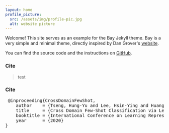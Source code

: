 ```yaml
---
layout: home
profile_picture:
  src: /assets/img/profile-pic.jpg
  alt: website picture
---
```


<p>
  Welcome! This site serves as an example for the Bay Jekyll theme. Bay is a very simple and minimal theme, directly inspired by Dan Grover's <a href="http://dangrover.com">website</a>.
</p>

<p>
  You can find the source code and the instructions on <a href="https://github.com/eliottvincent/bay">GitHub</a>.
</p>

<h3>Cite</h3>
<blockquote>test </blockquote>

<h3>Cite</h3>
<pre> @inproceeding{CrossDomainFewShot,
    author    = {Tseng, Hung-Yu and Lee, Hsin-Ying and Huang, Jia-Bin and Yang, Ming-Hsuan}, 
    title     = {Cross Domain Few-Shot Classification via Learned Feature-Wise Transformation}, 
    booktitle = {International Conference on Learning Representations},
    year      = {2020}
} </pre>